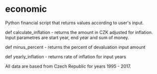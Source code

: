 # economic
Python  financial script that returns values according to user's input.
 
def calculate_inflation -  returns the amount in CZK adjusted for inflation. Input parametres are start year, end year and sum of money. 

def minus_percent - returns the percent of devaluation input amount

def yearly_inflation - returns rate of inflation for input years

All data are based from Czech Republic for years 1995 - 2017.
